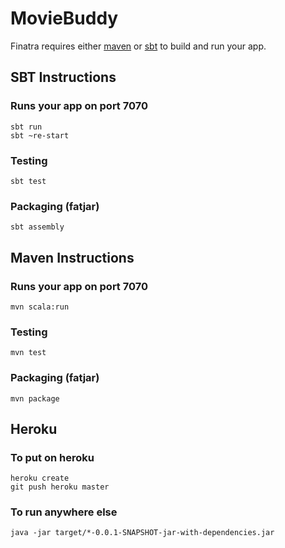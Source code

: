 # MovieBuddy

Finatra requires either [maven](http://maven.apache.org/) or [sbt](http://www.scala-sbt.org/release/docs/Getting-Started/Setup.html) to build and run your app.

## SBT Instructions

### Runs your app on port 7070

    sbt run
    sbt ~re-start

### Testing

    sbt test

### Packaging (fatjar)

    sbt assembly


## Maven Instructions

### Runs your app on port 7070

    mvn scala:run

### Testing

    mvn test

### Packaging (fatjar)

    mvn package


## Heroku

### To put on heroku

    heroku create
    git push heroku master

### To run anywhere else

    java -jar target/*-0.0.1-SNAPSHOT-jar-with-dependencies.jar
